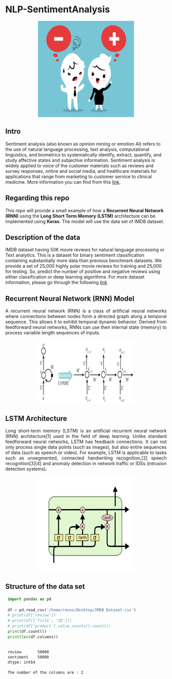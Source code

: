 # NLP-SentimentAnalysis

<p align="center"> 
<img src="https://github.com/BardisRenos/NLP-SentimentAnalysis/blob/master/images.png" width="300" height="300" style=centerme>
</p>

## Intro 

Sentiment analysis (also known as opinion mining or emotion AI) refers to the use of natural language processing, text analysis, computational linguistics, and biometrics to systematically identify, extract, quantify, and study affective states and subjective information. Sentiment analysis is widely applied to voice of the customer materials such as reviews and survey responses, online and social media, and healthcare materials for applications that range from marketing to customer service to clinical medicine. More information you can find from this [link](https://en.wikipedia.org/wiki/Sentiment_analysis).


## Regarding this repo

This repo will provide a small example of how a **Recurrent Neural Network (RNN)** using the **Long Short Term Memory (LSTM)** architecture can be implemented using **Keras**. The model will use the data set of IMDB dataset.


## Description of the data

IMDB dataset having 50K movie reviews for natural language processing or Text analytics. This is a dataset for binary sentiment classification containing substantially more data than previous benchmark datasets. We provide a set of 25,000 highly polar movie reviews for training and 25,000 for testing. So, predict the number of positive and negative reviews using either classification or deep learning algorithms. For more dataset information, please go through the following [link](http://ai.stanford.edu/~amaas/data/sentiment/)


## Recurrent Neural Network (RNN) Model
<p align="justify"> 
A recurrent neural network (RNN) is a class of artificial neural networks where connections between nodes form a directed graph along a temporal sequence. This allows it to exhibit temporal dynamic behavior. Derived from feedforward neural networks, RNNs can use their internal state (memory) to process variable length sequences of inputs.
 </p>
 
 <p align="center"> 
<img src="https://github.com/BardisRenos/NLP-SentimentAnalysis/blob/master/RNN.png" width="300" height="200" style=centerme>
</p>
 
 

## LSTM Architecture
<p align="justify"> 
Long short-term memory (LSTM) is an artificial recurrent neural network (RNN) architecture[1] used in the field of deep learning. Unlike standard feedforward neural networks, LSTM has feedback connections. It can not only process single data points (such as images), but also entire sequences of data (such as speech or video). For example, LSTM is applicable to tasks such as unsegmented, connected handwriting recognition,[2] speech recognition[3][4] and anomaly detection in network traffic or IDSs (intrusion detection systems).
 </p>
 
 <p align="center"> 
<img src="https://github.com/BardisRenos/NLP-SentimentAnalysis/blob/master/lstm.png" width="300" height="300" style=centerme>
</p>

## Structure of the data set

```python
 import pandas as pd

 df = pd.read_csv('/home/renos/Desktop/IMDB Dataset.csv')
 # print(df['review'])
 # print(df[['Title', 'ID']])
 # print(df['product'].value_counts().count())
 print(df.count())
 print(len(df.columns))
```

```text

 review       50000
 sentiment    50000
 dtype: int64

 The number of the columns are : 2
```

